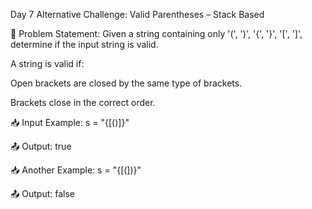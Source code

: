 Day 7 Alternative Challenge: Valid Parentheses – Stack Based

🧠 Problem Statement:
Given a string containing only '(', ')', '{', '}', '[', ']', determine if the input string is valid.

A string is valid if:

Open brackets are closed by the same type of brackets.

Brackets close in the correct order.

📥 Input Example:
s = "{[()]}"

📤 Output:
true

📥 Another Example:
s = "{[(])}"

📤 Output:
false
